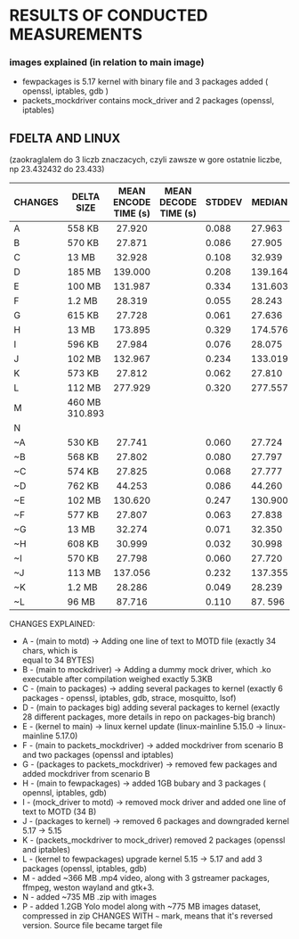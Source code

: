 # RESULTS OF CONDUCTED MEASUREMENTS #


### images explained (in relation to main image) ###

- fewpackages is 5.17 kernel with binary file and 3 packages added ( openssl, iptables, gdb )
- packets_mockdriver contains mock_driver and 2 packages (openssl, iptables)


## FDELTA AND LINUX ## 

(zaokraglalem do 3 liczb znaczacych, czyli zawsze w gore ostatnie liczbe, np 23.432432 do 23.433)

| CHANGES | DELTA SIZE | MEAN ENCODE TIME (s) | MEAN DECODE TIME (s) |   STDDEV  |   MEDIAN |
| ---     |   ---      |       :---:          |     ---              |   ---     |   ---    |
| A       |  558 KB    |       27.920         |                      |  0.088    |  27.963  |
| B       |  570 KB    |       27.871         |                      |  0.086    |  27.905  |
| C       |  13  MB    |       32.928         |                      |  0.108    |  32.939  |
| D       |  185 MB    |       139.000        |                      |  0.208    |  139.164 |
| E       |  100 MB    |       131.987        |                      |  0.334    |  131.603 |
| F		  |  1.2 MB    |       28.319         |						 |  0.055    |  28.243  |
| G		  |  615 KB    |       27.728         |					     |  0.061    |  27.636  |
| H		  |  13  MB    |       173.895        |                      |  0.329    |  174.576 |
| I		  |  596 KB    |       27.984         |                      |  0.076    |   28.075 |
| J		  |  102 MB    |       132.967        |                      |  0.234    |  133.019 |
| K		  |  573 KB    |       27.812         |                      |  0.062    |   27.810 |
| L		  |  112 MB    |       277.929        |                      |  0.320    |  277.557 |
| M       |  460 MB            310.893        |                      | 
| N       |
| ~A      |  530 KB    |       27.741         |                      |  0.060    |  27.724  |
| ~B      |  568 KB    |       27.802         |                      |  0.080    |  27.797  |
| ~C      |  574 KB    |       27.825         |                      |  0.068    |  27.777  |
| ~D      |  762 KB    |       44.253         |                      |  0.086    |  44.260  |
| ~E      |  102 MB    |       130.620        |                      |  0.247    |  130.900 |
| ~F      |  577 KB    |       27.807         |						 |  0.063    |  27.838  |
| ~G      |  13 MB     |       32.274         |                      |  0.071    |  32.350  |
| ~H      |  608 KB    |       30.999         |                      |  0.032    |  30.998  |
| ~I      |  570 KB    |       27.798         |                      |  0.060    |  27.720  |
| ~J      |  113 MB    |       137.056        |                      |  0.232    |  137.355 |
| ~K      |  1.2 MB    |       28.286         |                      |  0.049    |  28.239  |
| ~L      |   96 MB    |       87.716         |                      |  0.110    |  87. 596 |


CHANGES EXPLAINED:
* A - (main to motd) -> Adding one line of text to MOTD file (exactly 34 chars, which is    
	equal to 34 BYTES)
* B - (main to mockdriver) -> Adding a dummy mock driver, which .ko executable after compilation			 weighed exactly 5.3KB
* C - (main to packages) -> adding several packages to kernel (exactly 6 packages - openssl, iptables,
	gdb, strace, mosquitto, lsof)
* D - (main to packages big) adding several packages to kernel (exactly 28 different packages, 
	more details in repo on packages-big branch)
* E - (kernel to main) -> linux kernel update (linux-mainline 5.15.0 -> linux-mainline 5.17.0)
* F - (main to packets_mockdriver) -> added mockdriver from scenario B and two packages (openssl and 
	iptables)
* G - (packages to packets_mockdriver) -> removed few packages and added mockdriver from scenario B
* H - (main to fewpackages) -> added 1GB bubary and 3 packages ( opennsl, iptables, gdb)
* I - (mock_driver to motd) -> removed mock driver and added one line of text to MOTD (34 B)
* J - (packages to kernel) -> removed 6 packages and downgraded kernel 5.17 -> 5.15
* K -  (packets_mockdriver to mock_driver) removed 2 packages (openssl and iptables) 
* L - (kernel to fewpackages) upgrade kernel 5.15 -> 5.17 and add 3 packages (openssl, iptables, gdb)
* M - added ~366 MB .mp4 video, along with 3 gstreamer packages, ffmpeg, weston wayland and gtk+3.
* N - added ~735 MB .zip with images
* P - added 1.2GB Yolo model along with ~775 MB images dataset, compressed in zip
CHANGES WITH `~` mark, means that it's reversed version. Source file became target file
